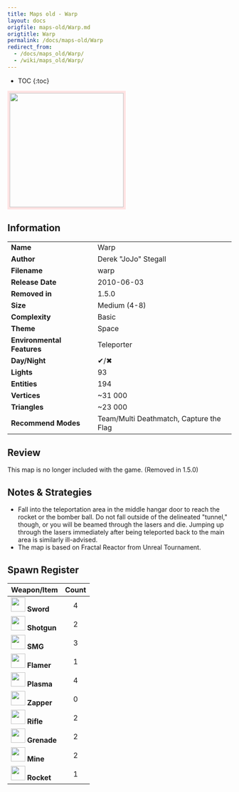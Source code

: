 ```yaml
---
title: Maps old - Warp
layout: docs
origfile: maps-old/Warp.md
origtitle: Warp
permalink: /docs/maps-old/Warp
redirect_from:
  - /docs/maps_old/Warp/
  - /wiki/maps_old/Warp/
---
```

* TOC
{:toc}
<img style='border:5px solid #ffe0e0e0' src="../images/maps-old/warp.png" width="256px" />

## Information

|                            |                                           |
|----------------------------|-------------------------------------------|
| **Name**                   | Warp                                      |
| **Author**                 | Derek "JoJo" Stegall                      |
| **Filename**               | warp                                      |
| **Release Date**           | 2010-06-03                                |
| **Removed in**             | 1.5.0                                     |
| **Size**                   | Medium (4-8)                              |
| **Complexity**             | Basic                                     |
| **Theme**                  | Space                                     |
| **Environmental Features** | Teleporter                                |
| **Day/Night**              | ✔/✖                                      |
| **Lights**                 | 93                                        |
| **Entities**               | 194                                       |
| **Vertices**               | ~31 000                                   |
| **Triangles**              | ~23 000                                   |
| **Recommend Modes**        | Team/Multi Deathmatch, Capture the Flag   |

## Review

This map is no longer included with the game. (Removed in 1.5.0)

## Notes & Strategies

- Fall into the teleportation area in the middle hangar door to reach the rocket or the bomber ball. Do not fall outside of the delineated "tunnel," though, or you will be beamed through the lasers and die. Jumping up through the lasers immediately after being teleported back to the main area is similarly ill-advised.
- The map is based on Fractal Reactor from Unreal Tournament.

## Spawn Register

| Weapon/Item                                                         | Count |
|---------------------------------------------------------------------|:-----:|
| <img src="../images/weapons/sword.png" width="32px"/> **Sword**     |   4   |
| <img src="../images/weapons/shotgun.png" width="32px"/> **Shotgun** |   2   |
| <img src="../images/weapons/smg.png" width="32px"/> **SMG**         |   3   |
| <img src="../images/weapons/flamer.png" width="32px"/> **Flamer**   |   1   |
| <img src="../images/weapons/plasma.png" width="32px"/> **Plasma**   |   4   |
| <img src="../images/weapons/zapper.png" width="32px"/> **Zapper**   |   0   |
| <img src="../images/weapons/rifle.png" width="32px"/> **Rifle**     |   2   |
| <img src="../images/weapons/grenade.png" width="32px"/> **Grenade** |   2   |
| <img src="../images/weapons/mine.png" width="32px"/> **Mine**       |   2   |
| <img src="../images/weapons/rocket.png" width="32px"/> **Rocket**   |   1   |
